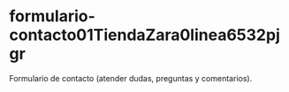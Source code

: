 # formulario-contacto01TiendaZara0linea6532pjgr
Formulario de contacto (atender dudas, preguntas y comentarios).
